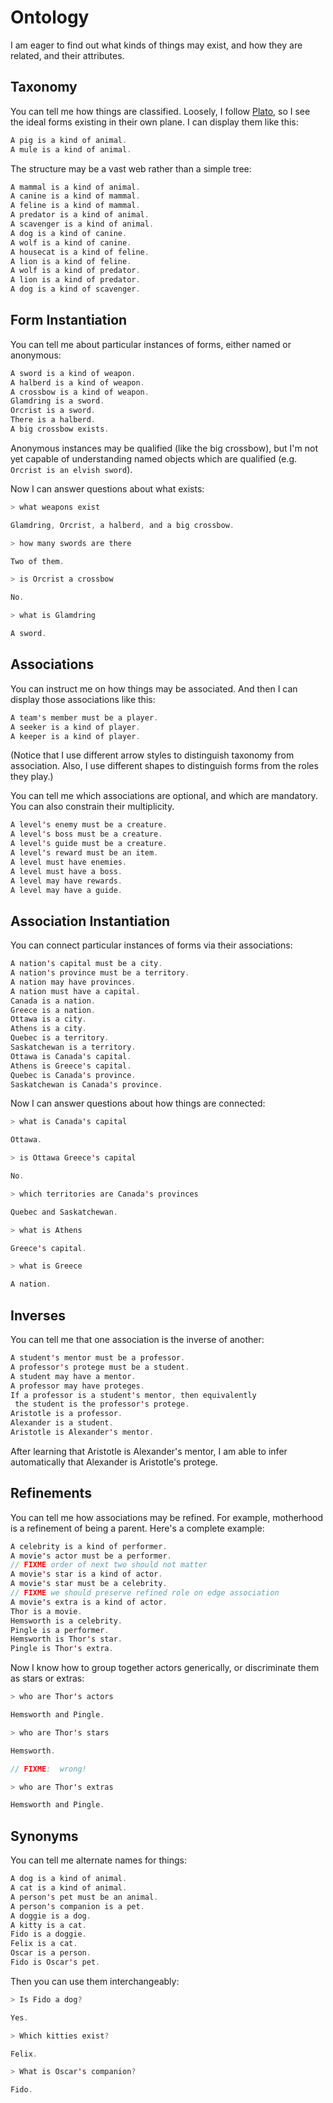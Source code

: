 # Ontology

I am eager to find out what kinds of things may exist, and how they are
related, and their attributes.

## Taxonomy

You can tell me how things are classified.  Loosely, I follow
[Plato](https://en.wikipedia.org/wiki/Theory_of_forms), so I see the
ideal forms existing in their own plane.  I can display them like
this:

```scala mdoc:renderBelief:assets/taxonomy.png
A pig is a kind of animal.
A mule is a kind of animal.
```

The structure may be a vast web rather than a simple tree:

```scala mdoc:renderBelief:assets/hypernyms.png
A mammal is a kind of animal.
A canine is a kind of mammal.
A feline is a kind of mammal.
A predator is a kind of animal.
A scavenger is a kind of animal.
A dog is a kind of canine.
A wolf is a kind of canine.
A housecat is a kind of feline.
A lion is a kind of feline.
A wolf is a kind of predator.
A lion is a kind of predator.
A dog is a kind of scavenger.
```

## Form Instantiation

You can tell me about particular instances of forms, either named or anonymous:

```scala mdoc:renderBelief:assets/formInstantiation.png
A sword is a kind of weapon.
A halberd is a kind of weapon.
A crossbow is a kind of weapon.
Glamdring is a sword.
Orcrist is a sword.
There is a halberd.
A big crossbow exists.
```

Anonymous instances may be qualified (like the big crossbow), but I'm
not yet capable of understanding named objects which are qualified
(e.g. ```Orcrist is an elvish sword```).

Now I can answer questions about what exists:

```scala mdoc:processConversation
> what weapons exist

Glamdring, Orcrist, a halberd, and a big crossbow.

> how many swords are there

Two of them.

> is Orcrist a crossbow

No.

> what is Glamdring

A sword.
```


## Associations

You can instruct me on how things may be associated.  And then I can display
those associations like this:

```scala mdoc:renderBelief:assets/assoc.png
A team's member must be a player.
A seeker is a kind of player.
A keeper is a kind of player.
```

(Notice that I use different arrow styles to distinguish taxonomy from
association.  Also, I use different shapes to distinguish forms from the
roles they play.)

You can tell me which associations are optional, and which are
mandatory.  You can also constrain their multiplicity.

```scala mdoc:renderBelief:assets/constraints.png
A level's enemy must be a creature.
A level's boss must be a creature.
A level's guide must be a creature.
A level's reward must be an item.
A level must have enemies.
A level must have a boss.
A level may have rewards.
A level may have a guide.
```

## Association Instantiation

You can connect particular instances of forms via their associations:

```scala mdoc:renderBelief:assets/assocInstantiation.png
A nation's capital must be a city.
A nation's province must be a territory.
A nation may have provinces.
A nation must have a capital.
Canada is a nation.
Greece is a nation.
Ottawa is a city.
Athens is a city.
Quebec is a territory.
Saskatchewan is a territory.
Ottawa is Canada's capital.
Athens is Greece's capital.
Quebec is Canada's province.
Saskatchewan is Canada's province.
```

Now I can answer questions about how things are connected:

```scala mdoc:processConversation
> what is Canada's capital

Ottawa.

> is Ottawa Greece's capital

No.

> which territories are Canada's provinces

Quebec and Saskatchewan.

> what is Athens

Greece's capital.

> what is Greece

A nation.
```


## Inverses

You can tell me that one association is the inverse of another:

```scala mdoc:renderBelief:assets/inverses.png
A student's mentor must be a professor.
A professor's protege must be a student.
A student may have a mentor.
A professor may have proteges.
If a professor is a student's mentor, then equivalently
 the student is the professor's protege.
Aristotle is a professor.
Alexander is a student.
Aristotle is Alexander's mentor.
```

After learning that Aristotle is Alexander's mentor, I am able to
infer automatically that Alexander is Aristotle's protege.

## Refinements

You can tell me how associations may be refined.  For example,
motherhood is a refinement of being a parent.  Here's a complete example:

```scala mdoc:renderBelief:assets/refinement.png
A celebrity is a kind of performer.
A movie's actor must be a performer.
// FIXME order of next two should not matter
A movie's star is a kind of actor.
A movie's star must be a celebrity.
// FIXME we should preserve refined role on edge association
A movie's extra is a kind of actor.
Thor is a movie.
Hemsworth is a celebrity.
Pingle is a performer.
Hemsworth is Thor's star.
Pingle is Thor's extra.
```

Now I know how to group together actors generically, or discriminate
them as stars or extras:

```scala mdoc:processConversation
> who are Thor's actors

Hemsworth and Pingle.

> who are Thor's stars

Hemsworth.

// FIXME:  wrong!

> who are Thor's extras

Hemsworth and Pingle.

```

## Synonyms

You can tell me alternate names for things:

```scala mdoc:renderBelief:assets/synonyms.png
A dog is a kind of animal.
A cat is a kind of animal.
A person's pet must be an animal.
A person's companion is a pet.
A doggie is a dog.
A kitty is a cat.
Fido is a doggie.
Felix is a cat.
Oscar is a person.
Fido is Oscar's pet.
```
Then you can use them interchangeably:

```scala mdoc:processConversation
> Is Fido a dog?

Yes.

> Which kitties exist?

Felix.

> What is Oscar's companion?

Fido.

```

